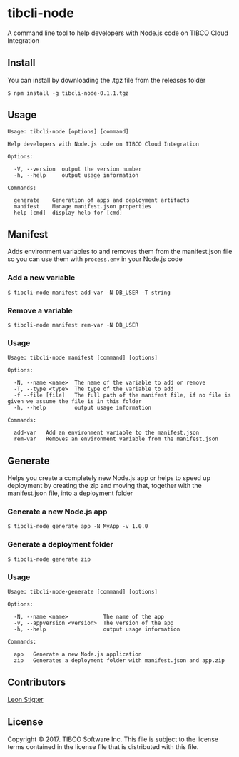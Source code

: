 # tibcli-node
A command line tool to help developers with Node.js code on TIBCO Cloud Integration

## Install
You can install by downloading the .tgz file from the releases folder
```
$ npm install -g tibcli-node-0.1.1.tgz
```

## Usage
```
Usage: tibcli-node [options] [command]

Help developers with Node.js code on TIBCO Cloud Integration

Options:

  -V, --version  output the version number
  -h, --help     output usage information

Commands:

  generate    Generation of apps and deployment artifacts
  manifest    Manage manifest.json properties
  help [cmd]  display help for [cmd]
```

## Manifest
Adds environment variables to and removes them from the manifest.json file so you can use them with `process.env` in your Node.js code

### Add a new variable
```
$ tibcli-node manifest add-var -N DB_USER -T string
```
### Remove a variable
```
$ tibcli-node manifest rem-var -N DB_USER
```

### Usage
```
Usage: tibcli-node manifest [command] [options]

Options:

  -N, --name <name>  The name of the variable to add or remove
  -T, --type <type>  The type of the variable to add
  -f --file [file]   The full path of the manifest file, if no file is given we assume the file is in this folder
  -h, --help         output usage information

Commands:

  add-var   Add an environment variable to the manifest.json
  rem-var   Removes an environment variable from the manifest.json
```
## Generate
Helps you create a completely new Node.js app or helps to speed up deployment by creating the zip and moving that, together with the manifest.json file, into a deployment folder
### Generate a new Node.js app
```
$ tibcli-node generate app -N MyApp -v 1.0.0
```
### Generate a deployment folder
```
$ tibcli-node generate zip
```
### Usage
```
Usage: tibcli-node-generate [command] [options]

Options:

  -N, --name <name>           The name of the app
  -v, --appversion <version>  The version of the app
  -h, --help                  output usage information

Commands:

  app   Generate a new Node.js application
  zip   Generates a deployment folder with manifest.json and app.zip
```
## Contributors
[Leon Stigter](https://github.com/retgits)

## License
Copyright © 2017. TIBCO Software Inc. This file is subject to the license terms contained in the license file that is distributed with this file.